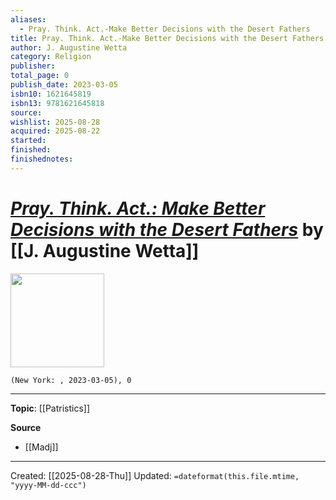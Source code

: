 ```yaml
---
aliases:
  - Pray. Think. Act.-Make Better Decisions with the Desert Fathers
title: Pray. Think. Act.-Make Better Decisions with the Desert Fathers
author: J. Augustine Wetta
category: Religion
publisher:
total_page: 0
publish_date: 2023-03-05
isbn10: 1621645819
isbn13: 9781621645818
source:
wishlist: 2025-08-28
acquired: 2025-08-22
started:
finished:
finishednotes:
---
```

# *[Pray. Think. Act.: Make Better Decisions with the Desert Fathers]()* by [[J. Augustine Wetta]]

<img src="http://books.google.com/books/content?id=rpaVzwEACAAJ&printsec=frontcover&img=1&zoom=1&source=gbs_api" width=150>

`(New York: , 2023-03-05), 0`



--- 
**Topic**: [[Patristics]]

**Source**
- [[Madj]]
 ---
Created: [[2025-08-28-Thu]]
Updated: `=dateformat(this.file.mtime, "yyyy-MM-dd-ccc")`